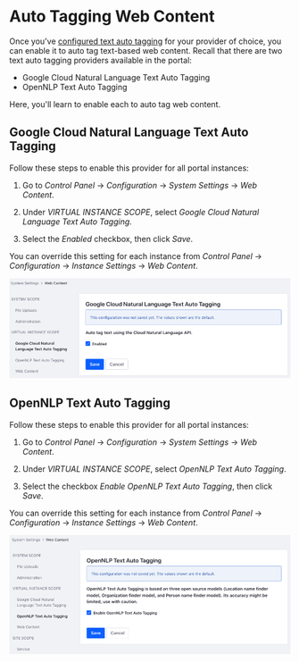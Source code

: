 # Auto Tagging Web Content

Once you've 
[configured text auto tagging](liferay.com) 
for your provider of choice, you can enable it to auto tag text-based web 
content. Recall that there are two text auto tagging providers available in the 
portal: 

-   Google Cloud Natural Language Text Auto Tagging 
-   OpenNLP Text Auto Tagging 

Here, you'll learn to enable each to auto tag web content. 

## Google Cloud Natural Language Text Auto Tagging

Follow these steps to enable this provider for all portal instances: 

1.  Go to *Control Panel* &rarr; *Configuration* &rarr; *System Settings* &rarr; 
    *Web Content*. 

2.  Under *VIRTUAL INSTANCE SCOPE*, select 
    *Google Cloud Natural Language Text Auto Tagging*. 

3.  Select the *Enabled* checkbox, then click *Save*.

You can override this setting for each instance from *Control Panel* &rarr; 
*Configuration* &rarr; *Instance Settings* &rarr; *Web Content*. 

![Figure 1: Enable Google Cloud Natural Language text auto tagging for web content.](../../../images/auto-tagging-wc-google.png)

## OpenNLP Text Auto Tagging

Follow these steps to enable this provider for all portal instances: 

1.  Go to *Control Panel* &rarr; *Configuration* &rarr; *System Settings* &rarr; 
    *Web Content*. 

2.  Under *VIRTUAL INSTANCE SCOPE*, select *OpenNLP Text Auto Tagging*. 

3.  Select the checkbox *Enable OpenNLP Text Auto Tagging*, then click *Save*. 

You can override this setting for each instance from *Control Panel* &rarr; 
*Configuration* &rarr; *Instance Settings* &rarr; *Web Content*. 

![Figure 2: Enable OpenNLP text auto tagging for web content.](../../../images/auto-tagging-wc-open-nlp.png)

